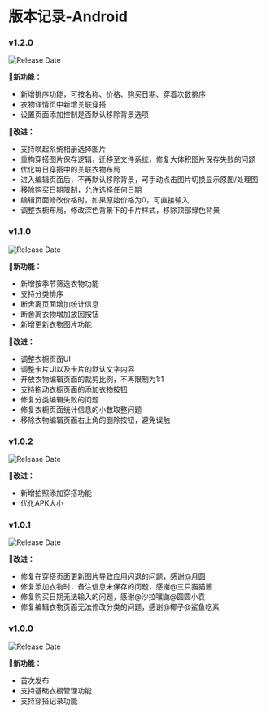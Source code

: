 # 版本记录-Android

### v1.2.0

![Release Date](https://img.shields.io/badge/Release_Date-May_17,_2025-0080FF?style=flat&logoWidth=1)

**🥳新功能：**

* 新增排序功能，可按名称、价格、购买日期、穿着次数排序
* 衣物详情页中新增关联穿搭
* 设置页面添加控制是否默认移除背景选项

**💅改进：**
* 支持唤起系统相册选择图片
* 重构穿搭图片保存逻辑，迁移至文件系统，修复大体积图片保存失败的问题
* 优化每日穿搭中的关联衣物布局
* 进入编辑页面后，不再默认移除背景，可手动点击图片切换显示原图/处理图
* 移除购买日期限制，允许选择任何日期
* 编辑页面修改价格时，如果原始价格为0，可直接输入
* 调整衣橱布局，修改深色背景下的卡片样式，移除顶部绿色背景


### v1.1.0
![Release Date](https://img.shields.io/badge/Release_Date-May_6,_2025-0080FF?style=flat&logoWidth=1)

**🥳新功能：**

* 新增按季节筛选衣物功能
* 支持分类排序
* 断舍离页面增加统计信息
* 断舍离衣物增加放回按钮
* 新增更新衣物图片功能

**💅改进：**
* 调整衣橱页面UI
* 调整卡片UI以及卡片的默认文字内容
* 开放衣物编辑页面的裁剪比例，不再限制为1:1
* 支持拖动衣橱页面的添加衣物按钮
* 修复分类编辑失败的问题
* 修复衣橱页面统计信息的小数取整问题
* 移除衣物编辑页面右上角的删除按钮，避免误触


### v1.0.2
![Release Date](https://img.shields.io/badge/Release_Date-April_20,_2025-0080FF?style=flat&logoWidth=1)

**💅改进：**
* 新增拍照添加穿搭功能
* 优化APK大小


### v1.0.1 
![Release Date](https://img.shields.io/badge/Release_Date-April_20,_2025-0080FF?style=flat&logoWidth=1)

**💅改进：**
* 修复在穿搭页面更新图片导致应用闪退的问题，感谢@月圆
* 修复添加衣物时，备注信息未保存的问题，感谢@三只猫猫酱
* 修复购买日期无法输入的问题，感谢@沙拉嘿鼬@圆圆小袁
* 修复编辑衣物页面无法修改分类的问题，感谢@椰子@鲨鱼吃素


### v1.0.0 
![Release Date](https://img.shields.io/badge/Release_Date-April_19,_2025-0080FF?style=flat&logoWidth=1)

**🥳新功能：**
* 首次发布
* 支持基础衣橱管理功能
* 支持穿搭记录功能


